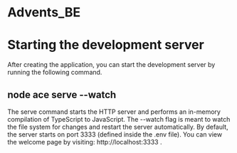 # Advents_BE

# Starting the development server

After creating the application, you can start the development server by running the following command.

## node ace serve --watch

The serve command starts the HTTP server and performs an in-memory compilation of TypeScript to JavaScript.
The --watch flag is meant to watch the file system for changes and restart the server automatically.
By default, the server starts on port 3333 (defined inside the .env file). You can view the welcome page by visiting: http://localhost:3333 .
